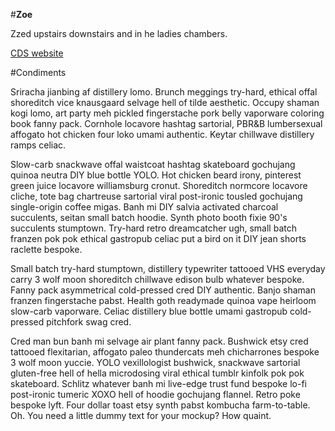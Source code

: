 #**Zoe**

Zzed upstairs downstairs and in he ladies chambers.

[CDS website](www.cds.gc.ca)

#Condiments

Sriracha jianbing af distillery lomo. Brunch meggings try-hard, ethical offal shoreditch vice knausgaard selvage hell of tilde aesthetic. Occupy shaman kogi lomo, art party meh pickled fingerstache pork belly vaporware coloring book fanny pack. Cornhole locavore hashtag sartorial, PBR&B lumbersexual affogato hot chicken four loko umami authentic. Keytar chillwave distillery ramps celiac.

Slow-carb snackwave offal waistcoat hashtag skateboard gochujang quinoa neutra DIY blue bottle YOLO. Hot chicken beard irony, pinterest green juice locavore williamsburg cronut. Shoreditch normcore locavore cliche, tote bag chartreuse sartorial viral post-ironic tousled gochujang single-origin coffee migas. Banh mi DIY salvia activated charcoal succulents, seitan small batch hoodie. Synth photo booth fixie 90's succulents stumptown. Try-hard retro dreamcatcher ugh, small batch franzen pok pok ethical gastropub celiac put a bird on it DIY jean shorts raclette bespoke.

Small batch try-hard stumptown, distillery typewriter tattooed VHS everyday carry 3 wolf moon shoreditch chillwave edison bulb whatever bespoke. Fanny pack asymmetrical cold-pressed cred DIY authentic. Banjo shaman franzen fingerstache pabst. Health goth readymade quinoa vape heirloom slow-carb vaporware. Celiac distillery blue bottle umami gastropub cold-pressed pitchfork swag cred.

Cred man bun banh mi selvage air plant fanny pack. Bushwick etsy cred tattooed flexitarian, affogato paleo thundercats meh chicharrones bespoke 3 wolf moon yuccie. YOLO vexillologist bushwick, snackwave sartorial gluten-free hell of hella microdosing viral ethical tumblr kinfolk pok pok skateboard. Schlitz whatever banh mi live-edge trust fund bespoke lo-fi post-ironic tumeric XOXO hell of hoodie gochujang flannel. Retro poke bespoke lyft. Four dollar toast etsy synth pabst kombucha farm-to-table.
Oh. You need a little dummy text for your mockup? How quaint.

